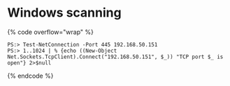 # Windows scanning

{% code overflow="wrap" %}
```
PS:> Test-NetConnection -Port 445 192.168.50.151
PS:> 1..1024 | % {echo ((New-Object Net.Sockets.TcpClient).Connect("192.168.50.151", $_)) "TCP port $_ is open"} 2>$null
```
{% endcode %}
